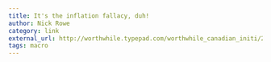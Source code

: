 ```yaml
---
title: It's the inflation fallacy, duh!
author: Nick Rowe
category: link
external_url: http://worthwhile.typepad.com/worthwhile_canadian_initi/2014/09/its-the-inflation-fallacy-duh.html
tags: macro
---
```

